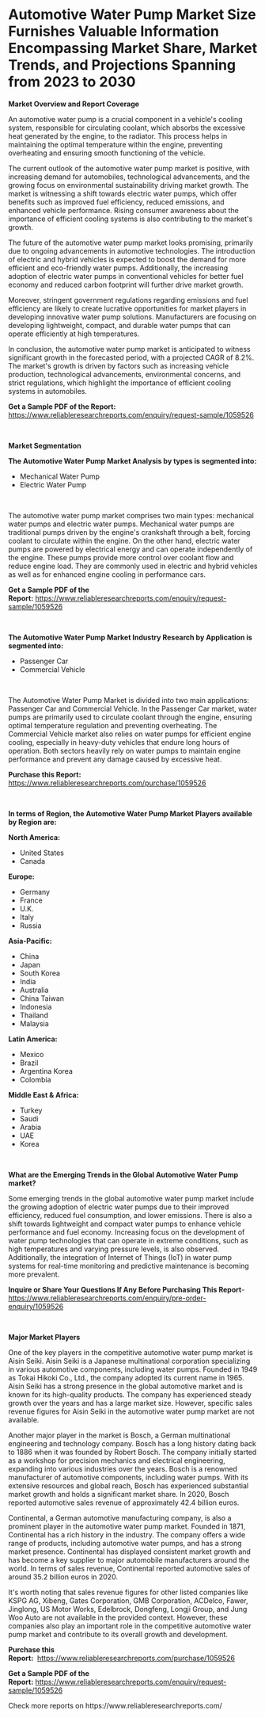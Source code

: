 <p><h1>Automotive Water Pump Market Size Furnishes Valuable Information Encompassing Market Share, Market Trends, and Projections Spanning from 2023 to 2030</h1></p><p><strong>Market Overview and Report Coverage</strong></p>
<p><p>An automotive water pump is a crucial component in a vehicle's cooling system, responsible for circulating coolant, which absorbs the excessive heat generated by the engine, to the radiator. This process helps in maintaining the optimal temperature within the engine, preventing overheating and ensuring smooth functioning of the vehicle.</p><p>The current outlook of the automotive water pump market is positive, with increasing demand for automobiles, technological advancements, and the growing focus on environmental sustainability driving market growth. The market is witnessing a shift towards electric water pumps, which offer benefits such as improved fuel efficiency, reduced emissions, and enhanced vehicle performance. Rising consumer awareness about the importance of efficient cooling systems is also contributing to the market's growth.</p><p>The future of the automotive water pump market looks promising, primarily due to ongoing advancements in automotive technologies. The introduction of electric and hybrid vehicles is expected to boost the demand for more efficient and eco-friendly water pumps. Additionally, the increasing adoption of electric water pumps in conventional vehicles for better fuel economy and reduced carbon footprint will further drive market growth.</p><p>Moreover, stringent government regulations regarding emissions and fuel efficiency are likely to create lucrative opportunities for market players in developing innovative water pump solutions. Manufacturers are focusing on developing lightweight, compact, and durable water pumps that can operate efficiently at high temperatures.</p><p>In conclusion, the automotive water pump market is anticipated to witness significant growth in the forecasted period, with a projected CAGR of 8.2%. The market's growth is driven by factors such as increasing vehicle production, technological advancements, environmental concerns, and strict regulations, which highlight the importance of efficient cooling systems in automobiles.</p></p>
<p><strong>Get a Sample PDF of the Report:</strong> <a href="https://www.reliableresearchreports.com/enquiry/request-sample/1059526">https://www.reliableresearchreports.com/enquiry/request-sample/1059526</a></p>
<p>&nbsp;</p>
<p><strong>Market Segmentation</strong></p>
<p><strong>The Automotive Water Pump Market Analysis by types is segmented into:</strong></p>
<p><ul><li>Mechanical Water Pump</li><li>Electric Water Pump</li></ul></p>
<p>&nbsp;</p>
<p><p>The automotive water pump market comprises two main types: mechanical water pumps and electric water pumps. Mechanical water pumps are traditional pumps driven by the engine's crankshaft through a belt, forcing coolant to circulate within the engine. On the other hand, electric water pumps are powered by electrical energy and can operate independently of the engine. These pumps provide more control over coolant flow and reduce engine load. They are commonly used in electric and hybrid vehicles as well as for enhanced engine cooling in performance cars.</p></p>
<p><strong>Get a Sample PDF of the Report:</strong>&nbsp;<a href="https://www.reliableresearchreports.com/enquiry/request-sample/1059526">https://www.reliableresearchreports.com/enquiry/request-sample/1059526</a></p>
<p>&nbsp;</p>
<p><strong>The Automotive Water Pump Market Industry Research by Application is segmented into:</strong></p>
<p><ul><li>Passenger Car</li><li>Commercial Vehicle</li></ul></p>
<p>&nbsp;</p>
<p><p>The Automotive Water Pump Market is divided into two main applications: Passenger Car and Commercial Vehicle. In the Passenger Car market, water pumps are primarily used to circulate coolant through the engine, ensuring optimal temperature regulation and preventing overheating. The Commercial Vehicle market also relies on water pumps for efficient engine cooling, especially in heavy-duty vehicles that endure long hours of operation. Both sectors heavily rely on water pumps to maintain engine performance and prevent any damage caused by excessive heat.</p></p>
<p><strong>Purchase this Report:</strong>&nbsp; <a href="https://www.reliableresearchreports.com/purchase/1059526">https://www.reliableresearchreports.com/purchase/1059526</a></p>
<p>&nbsp;</p>
<p><strong>In terms of Region, the Automotive Water Pump Market Players available by Region are:</strong></p>
<p>
    <p> <strong> North America: </strong>
        <ul>
            <li>United States</li>
            <li>Canada</li>
        </ul>
        </p> 
    <p> <strong> Europe: </strong>
        <ul>
            <li>Germany</li>
            <li>France</li>
            <li>U.K.</li>
            <li>Italy</li>
            <li>Russia</li>
        </ul>
        </p> 
    <p> <strong> Asia-Pacific: </strong>
        <ul>
            <li>China</li>
            <li>Japan</li>
            <li>South Korea</li>
            <li>India</li>
            <li>Australia</li>
            <li>China Taiwan</li>
            <li>Indonesia</li>
            <li>Thailand</li>
            <li>Malaysia</li>
        </ul>
        </p> 
    <p> <strong> Latin America: </strong>
        <ul>
            <li>Mexico</li>
            <li>Brazil</li>
            <li>Argentina Korea</li>
            <li>Colombia</li>
        </ul>
        </p> 
    <p> <strong> Middle East & Africa: </strong>
        <ul>
            <li>Turkey</li>
            <li>Saudi</li>
            <li>Arabia</li>
            <li>UAE</li>
            <li>Korea</li>
        </ul>
    </p>
    </p>
<p>&nbsp;</p>
<p><strong>What are the Emerging Trends in the Global Automotive Water Pump market?</strong></p>
<p><p>Some emerging trends in the global automotive water pump market include the growing adoption of electric water pumps due to their improved efficiency, reduced fuel consumption, and lower emissions. There is also a shift towards lightweight and compact water pumps to enhance vehicle performance and fuel economy. Increasing focus on the development of water pump technologies that can operate in extreme conditions, such as high temperatures and varying pressure levels, is also observed. Additionally, the integration of Internet of Things (IoT) in water pump systems for real-time monitoring and predictive maintenance is becoming more prevalent.</p></p>
<p><strong>Inquire or Share Your Questions If Any Before Purchasing This Report</strong>- <a href="https://www.reliableresearchreports.com/enquiry/pre-order-enquiry/1059526">https://www.reliableresearchreports.com/enquiry/pre-order-enquiry/1059526</a></p>
<p>&nbsp;</p>
<p><strong>Major Market Players</strong></p>
<p><p>One of the key players in the competitive automotive water pump market is Aisin Seiki. Aisin Seiki is a Japanese multinational corporation specializing in various automotive components, including water pumps. Founded in 1949 as Tokai Hikoki Co., Ltd., the company adopted its current name in 1965. Aisin Seiki has a strong presence in the global automotive market and is known for its high-quality products. The company has experienced steady growth over the years and has a large market size. However, specific sales revenue figures for Aisin Seiki in the automotive water pump market are not available.</p><p>Another major player in the market is Bosch, a German multinational engineering and technology company. Bosch has a long history dating back to 1886 when it was founded by Robert Bosch. The company initially started as a workshop for precision mechanics and electrical engineering, expanding into various industries over the years. Bosch is a renowned manufacturer of automotive components, including water pumps. With its extensive resources and global reach, Bosch has experienced substantial market growth and holds a significant market share. In 2020, Bosch reported automotive sales revenue of approximately 42.4 billion euros.</p><p>Continental, a German automotive manufacturing company, is also a prominent player in the automotive water pump market. Founded in 1871, Continental has a rich history in the industry. The company offers a wide range of products, including automotive water pumps, and has a strong market presence. Continental has displayed consistent market growth and has become a key supplier to major automobile manufacturers around the world. In terms of sales revenue, Continental reported automotive sales of around 35.2 billion euros in 2020.</p><p>It's worth noting that sales revenue figures for other listed companies like KSPG AG, Xibeng, Gates Corporation, GMB Corporation, ACDelco, Fawer, Jinglong, US Motor Works, Edelbrock, Dongfeng, Longji Group, and Jung Woo Auto are not available in the provided context. However, these companies also play an important role in the competitive automotive water pump market and contribute to its overall growth and development.</p></p>
<p><strong>Purchase this Report:</strong>&nbsp;&nbsp;<a href="https://www.reliableresearchreports.com/purchase/1059526">https://www.reliableresearchreports.com/purchase/1059526</a></p>
<p></p>
<p><strong>Get a Sample PDF of the Report:</strong>&nbsp;<a href="https://www.reliableresearchreports.com/enquiry/request-sample/1059526">https://www.reliableresearchreports.com/enquiry/request-sample/1059526</a></p>
<p>Check more reports on https://www.reliableresearchreports.com/</p>